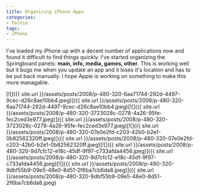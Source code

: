 ```yaml
---
title: Organizing iPhone Apps
categories:
- Techie
tags:
- iPhone
---
```


I've loaded my iPhone up with a decent number of applications now and found it difficult to find things quickly. I've started organizing the Springboard panels: **main, info, media, games, other**.
This is working well but it bugs me when you update an app and it loses it's location and has to be put back manually. I hope Apple is working on something to make this more managable.

[![]({{ site.url }}/assets/posts/2008/p-480-320-6aa71744-292d-4497-9cec-d26c8ae10bb4.jpeg)]({{ site.url }}/assets/posts/2008/p-480-320-6aa71744-292d-4497-9cec-d26c8ae10bb4.jpeg)[![]({{ site.url }}/assets/posts/2008/p-480-320-3723028c-0278-4a26-95fe-fec2ced3e977.jpeg)]({{ site.url }}/assets/posts/2008/p-480-320-3723028c-0278-4a26-95fe-fec2ced3e977.jpeg)[![]({{ site.url }}/assets/posts/2008/p-480-320-07e0e2fd-c203-42b0-b2e1-0b82562320ff.jpeg)]({{ site.url }}/assets/posts/2008/p-480-320-07e0e2fd-c203-42b0-b2e1-0b82562320ff.jpeg)[![]({{ site.url }}/assets/posts/2008/p-480-320-9d7cfc12-e18c-45df-9f97-c733afda4456.jpeg)]({{ site.url }}/assets/posts/2008/p-480-320-9d7cfc12-e18c-45df-9f97-c733afda4456.jpeg)[![]({{ site.url }}/assets/posts/2008/p-480-320-9dbf55b9-09e5-48e0-8d51-2f6ba7cb6da8.jpeg)]({{ site.url }}/assets/posts/2008/p-480-320-9dbf55b9-09e5-48e0-8d51-2f6ba7cb6da8.jpeg)
